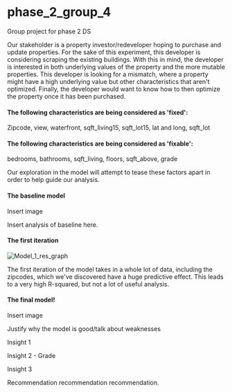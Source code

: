 # phase_2_group_4
Group project for phase 2 DS


Our stakeholder is a property investor/redeveloper hoping to purchase and update properties.
For the sake of this experiment, this developer is considering scraping the existing buildings.
With this in mind, the developer is interested in both underlying values of the property and the
more mutable properties. This developer is looking for a mismatch, where a property might have
a high underlying value but other characteristics that aren't optimized. Finally, the developer 
would want to know how to then optimize the property once it has been purchased.

#### The following characteristics are being considered as 'fixed':

Zipcode, view, waterfront, sqft_living15, sqft_lot15, lat and long, sqft_lot

#### The following characteristics are being considered as 'fixable':

bedrooms, bathrooms, sqft_living, floors, sqft_above, grade

Our exploration in the model will attempt to tease these factors apart in order to help guide our analysis.


#### The baseline model

Insert image


Insert analysis of baseline here.


#### The first iteration

![Model_1_res_graph](https://user-images.githubusercontent.com/85522002/142089408-705158f1-fe91-4d10-be58-79a612ce124e.png)

The first iteration of the model takes in a whole lot of data, including the zipcodes, which we've discovered have a huge predictive effect. This leads to a very high R-squared, but not a lot of useful analysis.




#### The final model!


Insert image

Justify why the model is good/talk about weaknesses




Insight 1

Insight 2 - Grade

Insight 3




Recommendation recommendation recommendation.
